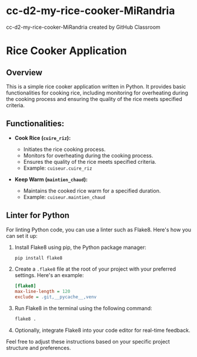 # cc-d2-my-rice-cooker-MiRandria
cc-d2-my-rice-cooker-MiRandria created by GitHub Classroom
# Rice Cooker Application

## Overview

This is a simple rice cooker application written in Python. It provides basic functionalities for cooking rice, including monitoring for overheating during the cooking process and ensuring the quality of the rice meets specified criteria.

## Functionalities:

- **Cook Rice (`cuire_riz`):**
  - Initiates the rice cooking process.
  - Monitors for overheating during the cooking process.
  - Ensures the quality of the rice meets specified criteria.
  - Example: `cuiseur.cuire_riz`

- **Keep Warm (`maintien_chaud`):**
  - Maintains the cooked rice warm for a specified duration.
  - Example: `cuiseur.maintien_chaud`

## Linter for Python

For linting Python code, you can use a linter such as Flake8. Here's how you can set it up:

1. Install Flake8 using pip, the Python package manager:

    ```bash
    pip install flake8
    ```

2. Create a `.flake8` file at the root of your project with your preferred settings. Here's an example:

    ```ini
    [flake8]
    max-line-length = 120
    exclude = .git,__pycache__,venv
    ```

3. Run Flake8 in the terminal using the following command:

    ```bash
    flake8 .
    ```

4. Optionally, integrate Flake8 into your code editor for real-time feedback.

Feel free to adjust these instructions based on your specific project structure and preferences.
